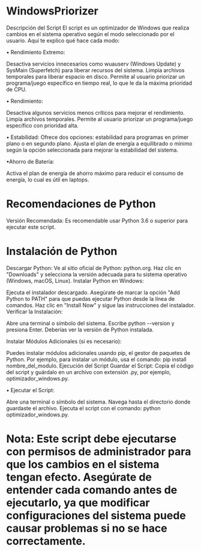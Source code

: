 # WindowsPriorizer

Descripción del Script
El script es un optimizador de Windows que realiza cambios en el sistema operativo según el modo seleccionado por el usuario. Aquí te explico qué hace cada modo:

• Rendimiento Extremo:

Desactiva servicios innecesarios como wuauserv (Windows Update) y SysMain (Superfetch) para liberar recursos del sistema.
Limpia archivos temporales para liberar espacio en disco.
Permite al usuario priorizar un programa/juego específico en tiempo real, lo que le da la máxima prioridad de CPU.

• Rendimiento:

Desactiva algunos servicios menos críticos para mejorar el rendimiento.
Limpia archivos temporales.
Permite al usuario priorizar un programa/juego específico con prioridad alta.

• Estabilidad:
Ofrece dos opciones: estabilidad para programas en primer plano o en segundo plano.
Ajusta el plan de energía a equilibrado o mínimo según la opción seleccionada para mejorar la estabilidad del sistema.

•Ahorro de Batería:

Activa el plan de energía de ahorro máximo para reducir el consumo de energía, lo cual es útil en laptops.

# Recomendaciones de Python
Versión Recomendada: Es recomendable usar Python 3.6 o superior para ejecutar este script.

# Instalación de Python
Descargar Python:
Ve al sitio oficial de Python: python.org.
Haz clic en "Downloads" y selecciona la versión adecuada para tu sistema operativo (Windows, macOS, Linux).
Instalar Python en Windows:

Ejecuta el instalador descargado.
Asegúrate de marcar la opción "Add Python to PATH" para que puedas ejecutar Python desde la línea de comandos.
Haz clic en "Install Now" y sigue las instrucciones del instalador.
Verificar la Instalación:

Abre una terminal o símbolo del sistema.
Escribe python --version y presiona Enter. Deberías ver la versión de Python instalada.

Instalar Módulos Adicionales (si es necesario):

Puedes instalar módulos adicionales usando pip, el gestor de paquetes de Python.
Por ejemplo, para instalar un módulo, usa el comando: pip install nombre_del_modulo.
Ejecución del Script
Guardar el Script: Copia el código del script y guárdalo en un archivo con extensión .py, por ejemplo, optimizador_windows.py.

• Ejecutar el Script:

Abre una terminal o símbolo del sistema.
Navega hasta el directorio donde guardaste el archivo.
Ejecuta el script con el comando: python optimizador_windows.py.

# Nota: Este script debe ejecutarse con permisos de administrador para que los cambios en el sistema tengan efecto. Asegúrate de entender cada comando antes de ejecutarlo, ya que modificar configuraciones del sistema puede causar problemas si no se hace correctamente.
